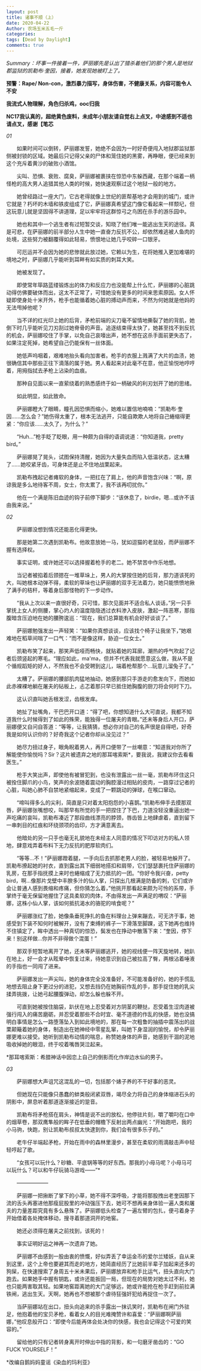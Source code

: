 ```yaml
---
layout: post
title: 诸事不顺（上）
date: 2020-04-22
Author: 农场玉米五毛一斤
categories: 
tags: [Dead by Daylight]
comments: true
--- 
```


*Summary：坏事一件接着一件，萨丽娜先是认出了猎杀着他们的那个男人是地狱郡监狱的凯勒布·奎因，接着，她发现她被盯上了。*

**预警：Rape/ Non-con，激烈暴力描写，身体伤害，不健康关系，内容可能令人不安**

**我流式人物理解，角色归杀鸡，ooc归我**

**NC17我认真的，超绝黄色废料，未成年小朋友请自觉右上点叉，中途感到不适也请点叉，感谢【笔芯**

*01*

　　如果时间可以倒转，萨丽娜发誓，她绝不会因为一时好奇便闯入地狱郡监狱那侧被封锁的区域。她最后只记得父亲的尸体和笼住她的黑雾，再睁眼，便已经来到这个充斥着黄沙的破败小酒馆。

　　尖叫、恐惧、衰败、腐臭，萨丽娜被裹挟在惊恐中东躲西藏，在那个端着一柄怪枪的高大男人追猎其他人类的时候，她快速观察过这个地狱一般的地方。

　　她曾经路过一座大门，它古老得就像上世纪的匪帮基地才会用到的城门，或许它就是？朽坏的木墙和铁皮组成了它，萨丽娜真希望这门像它看起来一样颓圮，但这玩意儿就是坚固得不讲道理，足以牢牢将这群惊弓之鸟困在杀手的游乐园中。

　　她也和其中一个逃生者有过短暂交谈，知晓了他们唯一能逃出生天的途径。真是可悲，在萨丽娜的前半部分人生中她一直奋力反抗不公，却依然难逃被人鱼肉的处境，这些努力被翻覆得如此轻易，愤恨地让她几乎咬碎一口银牙。

　　可厄运并不会因为她的悲惨就此放过她，它赖以为生，在将她推入更加难堪的境地之时，萨丽娜几乎能听到耳畔有如实质的刺耳大笑。

　　她被发现了。

　　即使常年筚路蓝缕锻炼出的体力和反应力也没能帮上什么忙，萨丽娜的心脏跳动得仿佛要破体而出，这太不正常了，可惜她没有更多的时间来思索原因。女人怀疑即使身处十米开外，枪手也能循着她心脏的搏动声而来，不然为何她就是他妈的无法甩掉他呢？

　　当不详的红光印上她的后背，矛枪前端的尖刀毫不留情地撕裂了她的背肌，她倒下时几乎能听见刀刃刮过她脊骨的声音。追逐结束得太快了，她甚至找不到反抗的机会，萨丽娜咬住了手掌，以免自己哀嚎出声，她不想在这杀手面前更失态了，如果注定死掉，她希望自己仍能保有一丝体面。

　　她低声呜咽着，艰难地抬头看向加害者。枪手的衣服上溅满了大片的血渍，她很确信其中那些正往下滴落的属于她。男人看起来对此毫不在意，他正愉悦地哼哼着，用拇指拭去矛枪上沾染的血痕。

　　那种自见面以来一直萦绕着的熟悉感终于如一柄破风的利刃划开了她的思绪。

　　如此明显，如此致命。

　　萨丽娜瞪大了眼睛，瞳孔因恐惧而缩小，她难以置信地喃喃：“凯勒布·奎因……怎么会？”她伤得太重了，根本无法逃开，只能自欺欺人地将自己蜷缩得更紧：“你应该……太久了，为什么？”

　　“Huh…”枪手眨了眨眼，用一种颇为自得的语调说道：“你知道我，pretty bird。”

　　萨丽娜晃了晃头，试图保持清醒，她因为大量失血而陷入低温状态，这太糟了……她咬紧牙齿，可身体还是止不住地战栗起来。

　　凯勒布拽起记者瘫软的身体，一把扛在了肩上，他的声音饱含兴味：“啊，原谅我是多么地待客不周，女士，你太累了，我不该再叨扰你。”

　　他在一个满是陈旧血迹的钩子前停下脚步：“该休息了，birdie，嗯…或许不该由我来说。”

*02*

　　萨丽娜没想到情况还能恶化得更快。

　　那是她第二次遇到凯勒布。他故意放她一马，犹如逗猫的老鼠般，而萨丽娜不握有选择权。

　　事实证明，或许她还可以选择握着枪手的老二。她不禁苦中作乐地想。

　　当记者被掐着后颈摁在一堆草垛上，男人的大掌按住她的后背，那力道该死的大，叫她根本动弹不得，柔软的草垛也让萨丽娜的双手无法着力，她只能愤愤地揪了满手的秸秆，等着身后那怪物的下一步动作。

　　“我从上次以来一直很好奇，只可惜，那次见面并不适合私人谈话，”另一只手掌抚上女人的侧腰，掌心灼人的温度隐隐透过衣料渗入皮肤，激起一阵恶寒，那指腹暗含压迫地在她的腰胯逡巡：“现在，我们总算能有机会好好谈谈了。”

　　萨丽娜勉强发出一声轻笑：“如果你真想谈谈，应该找个椅子让我坐下，”她艰难地在稻草间喘了一口气：“而不是像这样，胁迫一位女士。”

　　凯勒布笑了起来，那笑声低哑而畅快，就贴着她的耳廓，潮热的呼气吹起了记者后颈竖起的寒毛。“理应如此，ma'ma，但并不代表我就愿意这么做，我从不是个循规蹈矩的好人，不然我也不会受聘到这儿，端着枪帮那个…玩意儿溜兔子了。”

　　太糟了。萨丽娜的腰部肌肉猛地抽动，她感到那只手游走的愈发向下，而她如此赤裸裸地躺在屠夫的砧板上，忐忑着那只早已抵住她胸腹的厨刀将会何时下刀。

　　这认识直叫她舌根发涩，齿根发痒。

　　她扯了扯嘴角，干巴巴开口道：“得了吧，你想知道什么大可直说，我都不知道我什么时候得到了如此的殊荣，能独得一位屠夫的青眼。”还未等身后人开口，萨丽娜便又自问自答道：“等等，让我猜猜，想必你对自己的名声很是自得吧，好奇我是如何认识你的？好奇我这个记者你却从没见过？”

　　她尽力扭过身子，眼角睨着男人，再开口便带了一丝嘲意：“知道我对你所了解能使你愉悦吗？Sir？这片被遗弃之地的那耳喀索斯*，要我说，我建议你去看看医生。”

　　枪手大笑出声，即使他有被冒犯到，也没有泄露出一丝一毫，凯勒布环住这只被拴住脚爪的小鸟，笑声的余波随着震动的胸腔漫过相贴的皮肉，一路穿过记者的心脏，叫她心肺不自禁地紧缩起来，变成了一颗跳动的弹球，在喉口窜动。

　　“啼叫得多么的尖利，简直是只对着太阳抱怨的小喜鹊。”凯勒布伸手去摸那双唇，萨丽娜张嘴想咬，叫那早有所觉的手一把捏住了下巴，力道没轻没重逼出她一声吃痛的哀叫，凯勒布凑近了那段曲线漂亮的脖颈，唇齿皆上地肆虐着，直到留下一串刺目的红痕和环绕颈项的齿印，方才满意离去。

　　他暗处的另一只手也毫无礼貌地在未经主人同意的情况下叩访对方的私人领地，肆意戏弄着布料下无力反抗的肥厚软肉们。

　　“等等…不！”萨丽娜蹬着腿，一手向后去抓那老男人的脸，被轻易地躲开了。凯勒布撩起她的衬衣，直到露出其下细弱地搭扣和肩带，它们瑟瑟裹托住萨丽娜的乳房，在那手指抚摸上来时也蜷缩成了无力抵抗的一团。“你好令我兴奋，petty bird，啊…像那片戈壁中丰腴多汁的仙人掌，只探出几根满是防备的刺，它们或许会让普通人感到畏缩和疼痛，但你猜怎么着，”他挑开那看起来颇为可怜的系带，手掌终于毫无保留地握住了这具柔软的肉体，不由得发出一声满足的喟叹：“萨丽娜，这株小仙人掌，该如何抵抗渴水的骆驼的啃食呢？”

　　萨丽娜涨红了脸，她像条垂死挣扎的鱼在料理台上弹来蹦去，可无济于事，她感受到下装不知何时被解开，没有了束缚的裤子一下滑落至脚踝，这下她再也维持不住镇定了，眸中透出一种真切的惊恐，鬓发也在挣动中散落下来：“奎因，停下来！别这样做…你并不非得做个混蛋！”

　　那双手短暂地离开了她，还未等萨丽娜逃开，她的视线便一阵天旋地转，她趴在地上，好一会才从眩晕中恢复过来，待她意识到自己被拉高了臀，两根沾着唾液的手指也一同闯了进来。

　　萨丽娜发出一声尖叫，她的身体完全没准备好，不可能准备好的，她的手慌乱地想去阻止身下更过分的进犯，又想去挡仍在她胸前作乱的手，那手捉住她的乳尖揉弄挑拨，让她弓起腰腹弹动，却怎么躲也躲不开。

　　可直到她被按住脑袋，趴伏在地上忍受着对方阴茎的鞭挞，忍受着生涩肉道被强行闯入的痛苦磨砺，并忍受着那些不合时宜、毫不道德的作乱的快感，她也没搞明白事情是怎么一路堕落坠入到如此境地的，那在每一次粗鲁的抽插中震荡出的战栗颠簸着她的身体，制造出在她神经中零星乱窜，叫她下身湿润的愉悦，却令萨丽娜更难以接受。她听到凯勒布动情的喘息，称赞她身体的声音，她感到干涸的泥地吸收掉她的眼泪，终于咬着嘴唇哭泣起来。

*那耳喀索斯：希腊神话中因恋上自己的倒影而化作岸边水仙的男子。

*03*

　　萨丽娜想大声诅咒这混乱的一切，包括那个婊子养的不干好事的恶灵。

　　但她现在只能像只愚蠢的蚌类般闭紧双唇，竭尽全力将自己的身体缩进石头的阴影中，屏息听着那道逐渐接近的跫音。

　　凯勒布将矛枪搭在肩头，神情是说不出的放松，他停驻片刻，嚼了嚼叼在口中的烟草卷，那双鹰隼般的眸子在低垂的帽檐下反射出两点幽光：“开始跑吧，我的小马驹，快跑，别让凯勒布叔叔太快逮到你，我们会有很多乐子的。”

　　老牛仔半端起矛枪，开始在雨中的森林里漫步，甚至在柔软的雨滴敲击声中轻轻哼起了歌。

　　“女孩可以玩什么？砂糖、平底锅等等的好东西。那我的小母马呢？小母马可以玩什么？可以和牛仔玩骑马游戏——”*

　　——————

　　萨丽娜一把揪断了掌下的小草，她不得不深呼吸，才能将那股拽出老奎因那下流的舌头再塞进他那瘦屁股里的冲动强压下去，她可不想再亲身体验一遍人类和屠夫的力量差距究竟有多么悬殊了。萨丽娜低头检查了一遍左臂的包扎，便弓着身子开始借着各处掩体移动，搜寻着那道洞开的地窖。

　　她还必须得在屠夫之前找到，该死的！

　　事实证明好运之神再一次遗弃了她。

　　萨丽娜不由感到一股由衷的愤慨，好似弄丢了幸运金币的爱尔兰矮妖，自从来到这里，这个上帝也要避其而走的地方，她简直经历了比她前半辈子加起来还多的狗屎，在快速搜索了身周五十米未果后，萨丽娜放弃和枪手比运气，扭头直向大门跑去。如果她手中握有钥匙，或许还能扳回一局，但现在的局势对她太过不利，她也只能两害取其轻。如果地窖距离她的大门足够远，她或许能抢在枪手赶到前拉满铁闸，逃出生天。天啊，她再也不想被那个虐待狂强奸犯给再捉住一次了。

　　当萨丽娜站在出口，扭头向追来的杀手露出一抹讥笑时，凯勒布在闸门外驻足，他抱着他的宝贝矛枪，看着女人的目光难掩赞许和喜爱：“萨丽娜啊萨丽娜，”他叹息般开口：“即使今后能再体会处决你的快感，我也会记得这个可爱的笑容的。”

　　留给他的只有记者转身离开时伸出中指的背影，和一句磨牙凿齿的：“GO FUCK YOURSELF！”

*改编自鹅妈妈童谣《染血的玛利亚》
